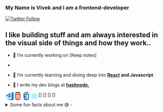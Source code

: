 ### My Name is Vivek and I am a frontend-developer
[![Twitter Follow](https://img.shields.io/twitter/follow/VivekLokhande99?color=1DA1F2&logo=twitter&style=for-the-badge)](https://twitter.com/VivekLokhande99)

<!-- [](url)**vickydonor-99/vickydonor-99** is a ✨ _special_ ✨ repository because its `README.md` (this file) appears on your GitHub profile. -->
## I like building stuff and am always interested in the visual side of things and how they work..  

- 🔭 I’m currently working on [Keep notes]
- 
- 🌱 I’m currently learning and diving deep into **[React](https://reactjs.org/docs/hello-world.html) and Javascript**.

- 📝 I write my dev blogs at **[hashnode.](https://vivek99.hashnode.dev/)**

<!-- - 📫 How to reach me:[vivek_lokhande](vivek.lokhande2801@gmail.com) ... -->

[<img align="left" alt="Visual Studio Code" width="26px" src="https://raw.githubusercontent.com/github/explore/80688e429a7d4ef2fca1e82350fe8e3517d3494d/topics/visual-studio-code/visual-studio-code.png" />]
[<img align="left" alt="HTML5" width="26px" src="https://raw.githubusercontent.com/github/explore/80688e429a7d4ef2fca1e82350fe8e3517d3494d/topics/html/html.png" />]
[<img align="left" alt="CSS3" width="26px" src="https://raw.githubusercontent.com/github/explore/80688e429a7d4ef2fca1e82350fe8e3517d3494d/topics/css/css.png" />]
[<img align="left" alt="React" width="26px" src="https://raw.githubusercontent.com/github/explore/80688e429a7d4ef2fca1e82350fe8e3517d3494d/topics/react/react.png" />]


<details>
<summary>Some fun facts about me 😅 -</summary>

- I like reading books related to economics, evolutionary biology.
- Love to discuss about react, fitness, nutrition, books .
</details>

